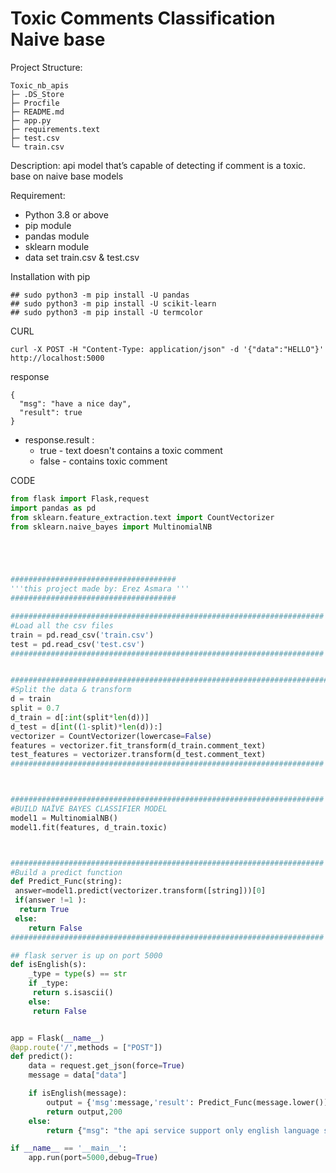 # Toxic Comments Classification Naive base
Project Structure:
```
Toxic_nb_apis
├─ .DS_Store
├─ Procfile
├─ README.md
├─ app.py
├─ requirements.text
├─ test.csv
└─ train.csv

```
Description:
api model that’s capable of detecting if comment is a toxic. base on naive base models

Requirement:
- Python 3.8 or above
- pip module
- pandas module
- sklearn module
- data set train.csv & test.csv


Installation with pip
```
## sudo python3 -m pip install -U pandas
## sudo python3 -m pip install -U scikit-learn
## sudo python3 -m pip install -U termcolor
```

CURL
```
curl -X POST -H "Content-Type: application/json" -d '{"data":"HELLO"}' http://localhost:5000
```
response
```
{
  "msg": "have a nice day", 
  "result": true
}
```

- response.result :
  - true - text doesn't contains a toxic comment
  - false - contains toxic comment



CODE
```py
from flask import Flask,request
import pandas as pd
from sklearn.feature_extraction.text import CountVectorizer
from sklearn.naive_bayes import MultinomialNB





#####################################
'''this project made by: Erez Asmara '''
#####################################

######################################################################
#Load all the csv files
train = pd.read_csv('train.csv')
test = pd.read_csv('test.csv')
######################################################################


#######################################################################
#Split the data & transform
d = train
split = 0.7
d_train = d[:int(split*len(d))]
d_test = d[int((1-split)*len(d)):]
vectorizer = CountVectorizer(lowercase=False)
features = vectorizer.fit_transform(d_train.comment_text)
test_features = vectorizer.transform(d_test.comment_text)
######################################################################



######################################################################
#BUILD NAÏVE BAYES CLASSIFIER MODEL
model1 = MultinomialNB()
model1.fit(features, d_train.toxic)



######################################################################
#Build a predict function
def Predict_Func(string):
 answer=model1.predict(vectorizer.transform([string]))[0]
 if(answer !=1 ):
  return True
 else:
    return False
######################################################################

## flask server is up on port 5000
def isEnglish(s):
    _type = type(s) == str
    if _type:
     return s.isascii()
    else:
     return False


app = Flask(__name__)
@app.route('/',methods = ["POST"])
def predict():
    data = request.get_json(force=True)
    message = data["data"]

    if isEnglish(message):
        output = {'msg':message,'result': Predict_Func(message.lower())}
        return output,200
    else:
        return {"msg": "the api service support only english language string type.",'result':""}, 403

if __name__ == '__main__':
    app.run(port=5000,debug=True)

```
